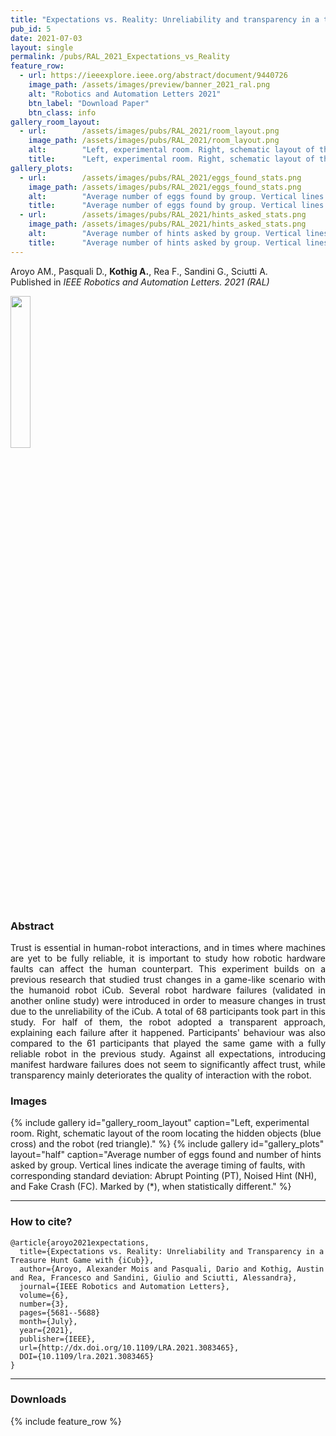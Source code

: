 ```yaml
---
title: "Expectations vs. Reality: Unreliability and transparency in a treasure hunt game with iCub"
pub_id: 5
date: 2021-07-03
layout: single
permalink: /pubs/RAL_2021_Expectations_vs_Reality
feature_row:
  - url: https://ieeexplore.ieee.org/abstract/document/9440726
    image_path: /assets/images/preview/banner_2021_ral.png
    alt: "Robotics and Automation Letters 2021"
    btn_label: "Download Paper"
    btn_class: info
gallery_room_layout:
  - url:        /assets/images/pubs/RAL_2021/room_layout.png
    image_path: /assets/images/pubs/RAL_2021/room_layout.png
    alt:        "Left, experimental room. Right, schematic layout of the room locating the hidden objects (blue cross) and the robot (red triangle)"
    title:      "Left, experimental room. Right, schematic layout of the room locating the hidden objects (blue cross) and the robot (red triangle)"
gallery_plots:
  - url:        /assets/images/pubs/RAL_2021/eggs_found_stats.png
    image_path: /assets/images/pubs/RAL_2021/eggs_found_stats.png
    alt:        "Average number of eggs found by group. Vertical lines indicate the average timing of faults, with corresponding standard deviation: Abrupt Pointing (PT), Noised Hint (NH), and Fake Crash (FC). Marked by (*), when statistically different"
    title:      "Average number of eggs found by group. Vertical lines indicate the average timing of faults, with corresponding standard deviation: Abrupt Pointing (PT), Noised Hint (NH), and Fake Crash (FC). Marked by (*), when statistically different"
  - url:        /assets/images/pubs/RAL_2021/hints_asked_stats.png
    image_path: /assets/images/pubs/RAL_2021/hints_asked_stats.png
    alt:        "Average number of hints asked by group. Vertical lines indicate the average timing of faults, with corresponding standard deviation: Abrupt Pointing (PT), Noised Hint (NH), and Fake Crash (FC). Marked by (*), when statistically different"
    title:      "Average number of hints asked by group. Vertical lines indicate the average timing of faults, with corresponding standard deviation: Abrupt Pointing (PT), Noised Hint (NH), and Fake Crash (FC). Marked by (*), when statistically different"
---
```


Aroyo AM., Pasquali D., **Kothig A.**, Rea F., Sandini G., Sciutti A. <br /> Published in *IEEE Robotics and Automation Letters. 2021 (RAL)*

<a href="https://www.ieee-ras.org/publications/ra-l">
<img width="25%" src="{{ site.url }}{{ site.baseurl }}/assets/images/conferences/ral2021.png">
</a>


### Abstract
<div style="text-align: justify">
Trust is essential in human-robot interactions, and in times where machines are yet to be fully reliable, it is important to study how robotic hardware faults can affect the human counterpart. This experiment builds on a previous research that studied trust changes in a game-like scenario with the humanoid robot iCub. Several robot hardware failures (validated in another online study) were introduced in order to measure changes in trust due to the unreliability of the iCub. A total of 68 participants took part in this study. For half of them, the robot adopted a transparent approach, explaining each failure after it happened. Participants' behaviour was also compared to the 61 participants that played the same game with a fully reliable robot in the previous study. Against all expectations, introducing manifest hardware failures does not seem to significantly affect trust, while transparency mainly deteriorates the quality of interaction with the robot.
</div>


### Images
{% include gallery id="gallery_room_layout" caption="Left, experimental room. Right, schematic layout of the room locating the hidden objects (blue cross) and the robot (red triangle)." %}
{% include gallery id="gallery_plots" layout="half" caption="Average number of eggs found and number of hints asked by group. Vertical lines indicate the average timing of faults, with corresponding standard deviation: Abrupt Pointing (PT), Noised Hint (NH), and Fake Crash (FC). Marked by (*), when statistically different." %}

---

### How to cite?

```
@article{aroyo2021expectations,
  title={Expectations vs. Reality: Unreliability and Transparency in a Treasure Hunt Game with {iCub}},
  author={Aroyo, Alexander Mois and Pasquali, Dario and Kothig, Austin and Rea, Francesco and Sandini, Giulio and Sciutti, Alessandra},
  journal={IEEE Robotics and Automation Letters},
  volume={6},
  number={3}, 
  pages={5681--5688}
  month={July},
  year={2021},
  publisher={IEEE},
  url={http://dx.doi.org/10.1109/LRA.2021.3083465}, 
  DOI={10.1109/lra.2021.3083465}
}
```
---

### Downloads

{% include feature_row %}
